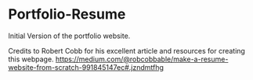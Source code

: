 # Portfolio-Resume
Initial Version of the portfolio website.

Credits to Robert Cobb for his excellent article and resources for creating this webpage. 
https://medium.com/@robcobbable/make-a-resume-website-from-scratch-991845147ec#.jzndmtfhg
